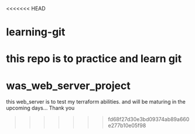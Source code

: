 <<<<<<< HEAD
# learning-git
this repo is to practice and learn git
=======
# was_web_server_project
this web_server is to test my terraform abilities. and will be maturing in the upcoming days... Thank you
>>>>>>> fd68f27d30e3bd09374ab89a660e277b10e05f98
